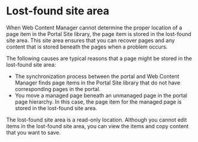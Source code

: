 # Lost-found site area

When Web Content Manager cannot determine the proper location of a page item in the Portal Site library, the page item is stored in the lost-found site area. This site area ensures that you can recover pages and any content that is stored beneath the pages when a problem occurs.

The following causes are typical reasons that a page might be stored in the lost-found site area:

-   The synchronization process between the portal and Web Content Manager finds page items in the Portal Site library that do not have corresponding pages in the portal.
-   You move a managed page beneath an unmanaged page in the portal page hierarchy. In this case, the page item for the managed page is stored in the lost-found site area.

The lost-found site area is a read-only location. Although you cannot edit items in the lost-found site area, you can view the items and copy content that you want to save.



